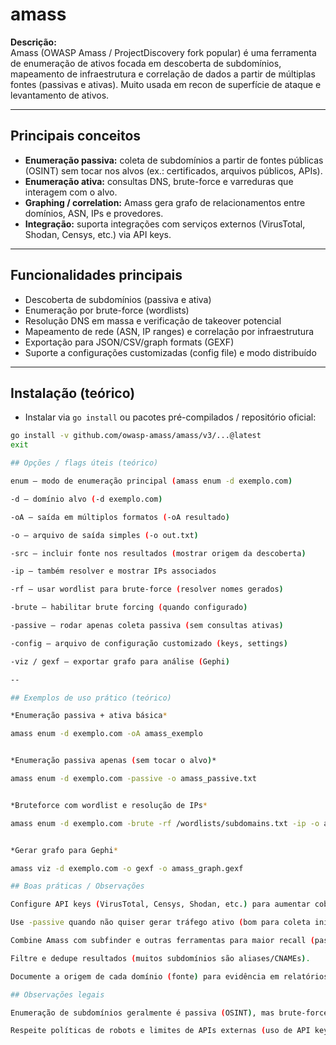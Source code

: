 # amass

**Descrição:**  
Amass (OWASP Amass / ProjectDiscovery fork popular) é uma ferramenta de enumeração de ativos focada em descoberta de subdomínios, mapeamento de infraestrutura e correlação de dados a partir de múltiplas fontes (passivas e ativas). Muito usada em recon de superfície de ataque e levantamento de ativos.

---

## Principais conceitos
- **Enumeração passiva:** coleta de subdomínios a partir de fontes públicas (OSINT) sem tocar nos alvos (ex.: certificados, arquivos públicos, APIs).  
- **Enumeração ativa:** consultas DNS, brute-force e varreduras que interagem com o alvo.  
- **Graphing / correlation:** Amass gera grafo de relacionamentos entre domínios, ASN, IPs e provedores.  
- **Integração:** suporta integrações com serviços externos (VirusTotal, Shodan, Censys, etc.) via API keys.

---

## Funcionalidades principais
- Descoberta de subdomínios (passiva e ativa)  
- Enumeração por brute-force (wordlists)  
- Resolução DNS em massa e verificação de takeover potencial  
- Mapeamento de rede (ASN, IP ranges) e correlação por infraestrutura  
- Exportação para JSON/CSV/graph formats (GEXF)  
- Suporte a configurações customizadas (config file) e modo distribuído

---

## Instalação (teórico)
- Instalar via `go install` ou pacotes pré-compilados / repositório oficial:
```bash
go install -v github.com/owasp-amass/amass/v3/...@latest
exit

## Opções / flags úteis (teórico)

enum — modo de enumeração principal (amass enum -d exemplo.com)

-d — domínio alvo (-d exemplo.com)

-oA — saída em múltiplos formatos (-oA resultado)

-o — arquivo de saída simples (-o out.txt)

-src — incluir fonte nos resultados (mostrar origem da descoberta)

-ip — também resolver e mostrar IPs associados

-rf — usar wordlist para brute-force (resolver nomes gerados)

-brute — habilitar brute forcing (quando configurado)

-passive — rodar apenas coleta passiva (sem consultas ativas)

-config — arquivo de configuração customizado (keys, settings)

-viz / gexf — exportar grafo para análise (Gephi)

--

## Exemplos de uso prático (teórico)

*Enumeração passiva + ativa básica*

amass enum -d exemplo.com -oA amass_exemplo


*Enumeração passiva apenas (sem tocar o alvo)*

amass enum -d exemplo.com -passive -o amass_passive.txt


*Bruteforce com wordlist e resolução de IPs*

amass enum -d exemplo.com -brute -rf /wordlists/subdomains.txt -ip -o amass_brute.txt


*Gerar grafo para Gephi*

amass viz -d exemplo.com -o gexf -o amass_graph.gexf

## Boas práticas / Observações

Configure API keys (VirusTotal, Censys, Shodan, etc.) para aumentar cobertura e qualidade dos resultados.

Use -passive quando não quiser gerar tráfego ativo (bom para coleta inicial).

Combine Amass com subfinder e outras ferramentas para maior recall (passive-first, depois active).

Filtre e dedupe resultados (muitos subdomínios são aliases/CNAMEs).

Documente a origem de cada domínio (fonte) para evidência em relatórios.

## Observações legais

Enumeração de subdomínios geralmente é passiva (OSINT), mas brute-force e resolução em massa podem gerar tráfego — execute apenas com autorização quando fizer parte de um teste.

Respeite políticas de robots e limites de APIs externas (uso de API keys).
